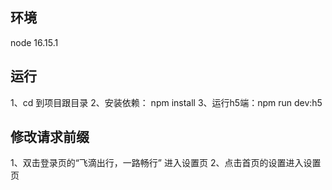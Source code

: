 ## 环境 
node 16.15.1

## 运行
1、cd 到项目跟目录
2、安装依赖： npm install
3、运行h5端：npm run dev:h5

## 修改请求前缀
1、双击登录页的“飞滴出行，一路畅行” 进入设置页
2、点击首页的设置进入设置页